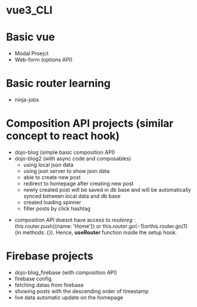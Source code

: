 # vue3_CLI

# Basic vue 
- Modal Proejct
- Web-form (options API)

# Basic router learning
- ninja-jobs

# Composition API projects (similar concept to react hook)
- dojo-blog (simple basic composition API)
- dojo-blog2 (with async code and composables)
    - using local json data
    - using json server to show json data
    - able to create new post
    - redirect to homepage after creating new post
    - newly created post will be saved in db base and will be automatically synced between local data and db base
    - created loading spinner
    - filter posts by click hashtag

* composition API doesnt have access to $router eg: this.$router.push({name: 'Home'}) or this.$router.go(-1) or this.$router.go(1) (in methods: {}). Hence, **useRouter** function inside the setup hook.

# Firebase projects 
- dojo-blog_firebase (with composition API)
- firebase config
- fetching datas from firebase
- showing posts with the descending order of timestamp
- live data automatic update on the homepage